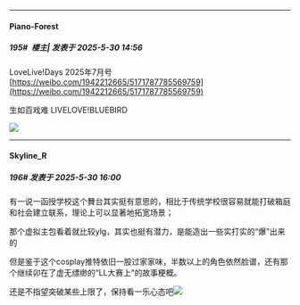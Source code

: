 ﻿
*****

####  Piano-Forest  
##### 195#         楼主| 发表于 2025-5-30 14:56

LoveLive!Days 2025年7月号
[https://weibo.com/1942212665/5171787785569759](https://weibo.com/1942212665/5171787785569759)

生如百戏难 LIVELOVE!BLUEBIRD ​​​

<img src="https://p.sda1.dev/24/c23b02134b5e79df69f1600c2dc8bc4f/20250530_145051.jpg" referrerpolicy="no-referrer">


*****

####  Skyline_R  
##### 196#       发表于 2025-5-30 16:00

有一说一函授学校这个舞台其实挺有意思的，相比于传统学校很容易就能打破箱庭和社会建立联系，理论上可以显著地拓宽场景；

那个虚拟主包看着就比较ylg，其实也挺有潜力，是能造出一些实打实的“爆”出来的

但是鉴于这个cosplay推特依旧一股过家家味，半数以上的角色依然脸谱，还有那个继续卯在了虚无缥缈的“LL大赛上”的故事梗概。

还是不指望突破某些上限了，保持看一乐心态吧<img src="https://static.stage1st.com/image/smiley/face2017/067.png" referrerpolicy="no-referrer">

